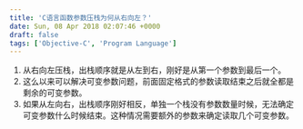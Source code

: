 ```yaml
---
title: 'C语言函数参数压栈为何从右向左？'
date: Sun, 08 Apr 2018 02:07:46 +0000
draft: false
tags: ['Objective-C', 'Program Language']
---
```


1.  从右向左压栈，出栈顺序就是从左到右，刚好是从第一个参数到最后一个。
2.  这么以来可以解决可变参数问题，前面固定格式的参数读取结束之后就全都是剩余的可变参数。
3.  如果从左向右，出栈顺序刚好相反，单独一个栈没有参数数量时候，无法确定可变参数什么时候结束。这种情况需要额外的参数来确定读取几个可变参数。